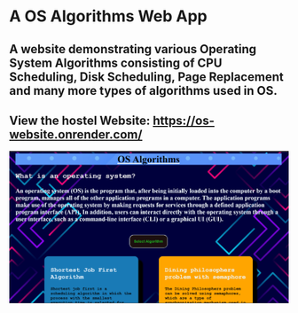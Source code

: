 # <b> A OS Algorithms Web App </b> 
## A website demonstrating various Operating System Algorithms consisting of CPU Scheduling, Disk Scheduling, Page Replacement and many more types of algorithms used in OS.

## View the hostel Website: https://os-website.onrender.com/

![OS Website Image](https://github.com/viraj812/OSProject/blob/main/os_img.png)
